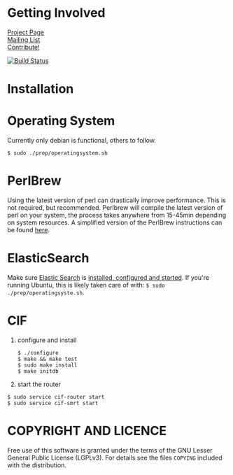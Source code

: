 Getting Involved
===
[Project Page](http://csirtgadgets.org/cif/v2)  
[Mailing List](https://groups.google.com/forum/#!forum/ci-framework)  
[Contribute!](http://csirtgadgets.org/contribute)  

[![Build Status](https://travis-ci.org/csirtgadgets/massive-octo-spice.png?branch=master)](https://travis-ci.org/csirtgadgets/massive-octo-spice)

Installation
===
Operating System
====
Currently only debian is functional, others to follow.
```
$ sudo ./prep/operatingsystem.sh
```
PerlBrew
====
Using the latest version of perl can drastically improve performance. This is not required, but recommended. Perlbrew will compile the latest version of perl on your system, the process takes anywhere from 15-45min depending on system resources. A simplified version of the PerlBrew instructions can be found [here](https://github.com/csirtgadgets/wiki/PerlBrew).

ElasticSearch
===
Make sure [Elastic Search](http://www.elasticsearch.org/overview/elasticsearch/) is [installed, configured and started](http://www.elasticsearch.org/guide/en/elasticsearch/reference/current/setup.html). If you're running Ubuntu, this is likely taken care of with: ``$ sudo ./prep/operatingsyste.sh``.

CIF
====
1. configure and install

    ```
    $ ./configure
    $ make && make test
    $ sudo make install
    $ make initdb
    ```
1. start the router  

  ```
  $ sudo service cif-router start
  $ sudo service cif-smrt start
  ```

COPYRIGHT AND LICENCE
===

Free use of this software is granted under the terms of the GNU Lesser General
Public License (LGPLv3). For details see the files `COPYING` included with the
distribution.
